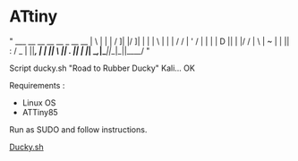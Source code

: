 # ATtiny

" ___    __ __    __  __  _  __ __ 
|   \  |  |  |  /  ]|  |/ ]|  |  |
|    \ |  |  | /  / |  ' / |  |  |
|  D  ||  |  |/  /  |    \ |  ~  |
|     ||  :  /   \_ |     ||___, |
|     ||     \     ||  .  ||     |
|_____| \__,_|\____||__|\_||____/ "
                                  

Script ducky.sh "Road to Rubber Ducky"
Kali... OK

Requirements :
- Linux OS
- ATTiny85

Run as SUDO and follow instructions.


[Ducky.sh](./ducky.sh)
